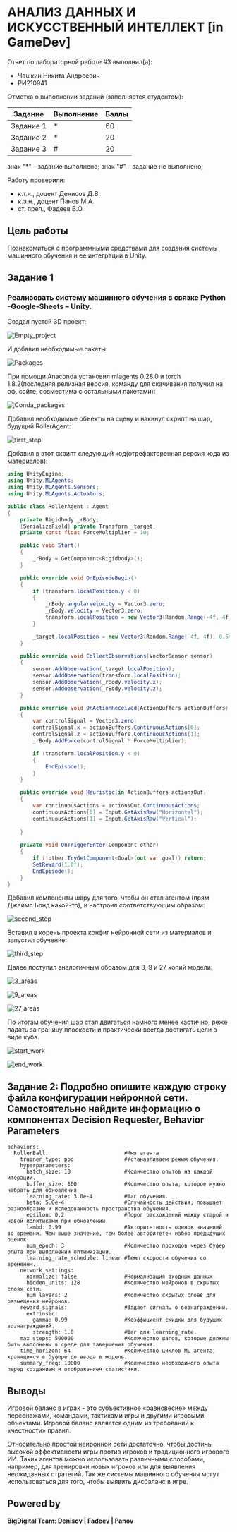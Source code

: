 # АНАЛИЗ ДАННЫХ И ИСКУССТВЕННЫЙ ИНТЕЛЛЕКТ [in GameDev]
Отчет по лабораторной работе #3 выполнил(а):
- Чашкин Никита Андреевич
- РИ210941

Отметка о выполнении заданий (заполняется студентом):

| Задание | Выполнение | Баллы |
| ------ | ------ | ------ |
| Задание 1 | * | 60 |
| Задание 2 | * | 20 |
| Задание 3 | # | 20 |

знак "*" - задание выполнено; знак "#" - задание не выполнено;

Работу проверили:
- к.т.н., доцент Денисов Д.В.
- к.э.н., доцент Панов М.А.
- ст. преп., Фадеев В.О.

## Цель работы
Познакомиться с программными средствами для создания системы машинного обучения и ее интеграции в Unity.
## Задание 1
### Реализовать систему машинного обучения в связке Python -Google-Sheets – Unity.

Создал пустой 3D проект:

![Empty_project](https://user-images.githubusercontent.com/87475288/198113172-dd6fcf44-71bb-4de0-bc2a-4ee0ce127cc7.png)

И добавил необходимые пакеты:

![Packages](https://user-images.githubusercontent.com/87475288/198113512-0f468974-1d7e-4f0c-b384-ddec53c53527.png)

При помощи Anaconda установил mlagents 0.28.0 и torch 1.8.2(последняя релизная версия, команду для скачивания получил на оф. сайте, совместима с остальными пакетами):

![Conda_packages](https://user-images.githubusercontent.com/87475288/198113886-9f7a8a21-e665-49d6-bea9-4d8384e13540.png)

Добавил необходимые объекты на сцену и накинул скрипт на шар, будущий RollerAgent:

![first_step](https://user-images.githubusercontent.com/87475288/198114033-40c5c6f5-48ed-4b8d-80de-27c1b216dc02.png)

Добавил в этот скрипт следующий код(отрефакторенная версия кода из материалов):

```C#
using UnityEngine;
using Unity.MLAgents;
using Unity.MLAgents.Sensors;
using Unity.MLAgents.Actuators;

public class RollerAgent : Agent
{
    private Rigidbody _rBody;
    [SerializeField] private Transform _target;
    private const float ForceMultiplier = 10;

    public void Start()
    {
        _rBody = GetComponent<Rigidbody>();
    }

    public override void OnEpisodeBegin()
    {
        if (transform.localPosition.y < 0)
        {
            _rBody.angularVelocity = Vector3.zero;
            _rBody.velocity = Vector3.zero;
            transform.localPosition = new Vector3(Random.Range(-4f, 4f), 0.5f, Random.Range(-4f, 4f));
        }

        _target.localPosition = new Vector3(Random.Range(-4f, 4f), 0.5f, Random.Range(-4f, 4f));
    }

    public override void CollectObservations(VectorSensor sensor)
    {
        sensor.AddObservation(_target.localPosition);
        sensor.AddObservation(transform.localPosition);
        sensor.AddObservation(_rBody.velocity.x);
        sensor.AddObservation(_rBody.velocity.z);
    }

    public override void OnActionReceived(ActionBuffers actionBuffers)
    {
        var controlSignal = Vector3.zero;
        controlSignal.x = actionBuffers.ContinuousActions[0];
        controlSignal.z = actionBuffers.ContinuousActions[1];
        _rBody.AddForce(controlSignal * ForceMultiplier);

        if (transform.localPosition.y < 0)
        {
            EndEpisode();
        }
    }

    public override void Heuristic(in ActionBuffers actionsOut)
    {
        var continuousActions = actionsOut.ContinuousActions;
        continuousActions[0] = Input.GetAxisRaw("Horizontal");
        continuousActions[1] = Input.GetAxisRaw("Vertical");
        
    }
    
    private void OnTriggerEnter(Component other)
    {
        if (!other.TryGetComponent<Goal>(out var goal)) return;
        SetReward(1.0f);
        EndEpisode();
    }
}

```

Добавил компоненты шару для того, чтобы он стал агентом (прям Джеймс Бонд какой-то), и настроил соответствующим образом:

![second_step](https://user-images.githubusercontent.com/87475288/198114600-031e76f6-d167-4bd8-8daf-ef1963aac017.png)

Вставил в корень проекта конфиг нейронной сети из материалов и запустил обучение:

![third_step](https://user-images.githubusercontent.com/87475288/198114982-349849ca-4302-4412-b643-bccab62462de.png)

Далее поступил аналогичным образом для 3, 9 и 27 копий модели:

![3_areas](https://user-images.githubusercontent.com/87475288/198115143-06e21081-31a1-445d-b841-4c6170f787ca.png)

![9_areas](https://user-images.githubusercontent.com/87475288/198115163-2a15230c-3d08-4784-a56d-4cafbad70a3e.png)

![27_areas](https://user-images.githubusercontent.com/87475288/198115172-d105d8c6-4180-4885-b53c-1bef63ac8722.png)

По итогам обучения шар стал двигаться намного менее хаотично, реже падать за границу плоскости и практически всегда достигать цели в виде куба.

![start_work](https://user-images.githubusercontent.com/87475288/198115543-4c0e5367-b961-41f3-b40b-cbd035e42fae.png)

![end_work](https://user-images.githubusercontent.com/87475288/198115555-559116ea-aab9-45cb-9d98-310f99abefb1.png)


## Задание 2: Подробно опишите каждую строку файла конфигурации нейронной сети. Самостоятельно найдите информацию о компонентах Decision Requester, Behavior Parameters

```
behaviors:
  RollerBall:                        #Имя агента
    trainer_type: ppo                #Устанавливаем режим обучения.
    hyperparameters:                 
      batch_size: 10                 #Количество опытов на каждой итерации.
      buffer_size: 100               #Количество опыта, которое нужно набрать для обновления
      learning_rate: 3.0e-4          #Шаг обучения.
      beta: 5.0e-4                   #Случайность действия; повышает разнообразие и иследованность пространства обучения.
      epsilon: 0.2                   #Порог расхождений между старой и новой политиками при обновлении.
      lambd: 0.99                    #Авторитетность оценок значений во времени. Чем выше значение, тем более авторитетен набор предыдущих оценок.
      num_epoch: 3                   #Количество проходов через буфер опыта при выполнении оптимизации.
      learning_rate_schedule: linear #Темп скорости обучения со временем.
    network_settings:                
      normalize: false               #Нормализация входных данных.
      hidden_units: 128              #Количество нейронов в скрытых слоях сети.
      num_layers: 2                  #Количество скрытых слоев для размещения нейронов.
    reward_signals:                  #Задает сигналы о вознаграждении.
      extrinsic:
        gamma: 0.99                  #Коэффициент скидки для будущих вознаграждений.
        strength: 1.0                #Шаг для learning_rate.
    max_steps: 500000                #Количество шагов, которые должны быть выполнены в среде для завершения обучения.
    time_horizon: 64                 #Количество циклов ML-агента, хранящихся в буфере до ввода в модель.
    summary_freq: 10000              #Количество необходимого опыта перед созданием и отображением статистики.
```


## Выводы
Игровой баланс в играх - это субъективное «равновесие» между персонажами, командами, тактиками игры и другими игровыми объектами. Игровой баланс является одним из требований к «честности» правил.

Относительно простой нейронной сети достаточно, чтобы достичь высокой эффективности игры против игроков и традиционного игрового ИИ. Таких агентов можно использовать различными способами, например, для тренировки новых игроков или для выявления неожиданных стратегий. Так же системы машинного обучения могут использоваться для того, чтобы выявить дисбаланс в игре.

## Powered by

**BigDigital Team: Denisov | Fadeev | Panov**
